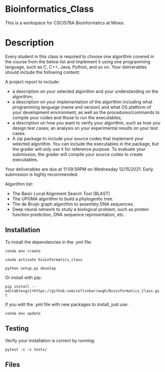 # Bioinformatics_Class
This is a workspace for CSCI578A Bioinformatics at Mines.

# Description

Every student in this class is required to choose one algorithm covered in the course from the below list and implement it using one programming language, such as C, C++, Java, Python, and so on. Your deliverables should include the following content:

A project report to include:
  - a description on your selected algorithm and your understanding on the algorithm;
  - a description on your implementation of the algorithm including what programming language (name and version) and what OS platform of your development environment, as well as the procedures/commands to compile your codes and those to run the executables;
  - a description on how you want to verify your algorithm, such as how you design test cases; an analysis on your experimental results on your test cases.
  - A zip package to include your source codes that implement your selected algorithm. You can include the executables in the package, but the grader will only use it for reference purpose. To evaluate your submission, the grader will compile your source codes to create executables.

Your deliverables are due at 11:59:59PM on Wednesday 12/15/2021. Early submission is highly recommended.

Algorithm list:

  - The Basic Local Alignment Search Tool (BLAST)
  - The UPGMA algorithm to build a phylogentic tree.
  - The de Bruijn graph algorithm to assembly DNA sequences.
  - Deep neural network to study a biological problem, such as protein function prediction, DNA sequence representation, etc.

## Installation

  To install the dependencies in the .yml file:

  `conda env create`

  `conda activate bioinformatics_class`
  
  `python setup.py develop`

  Or install with pip:

  `pip install --editable=git+https://github.com/collinbarraugh/Bioinformatics_Class.git`

  If you edit the .yml file with new packages to install, just use:

  `conda env update`

## Testing

  Verify your installation is correct by running:

  `pytest -s -v tests/`

## Files

